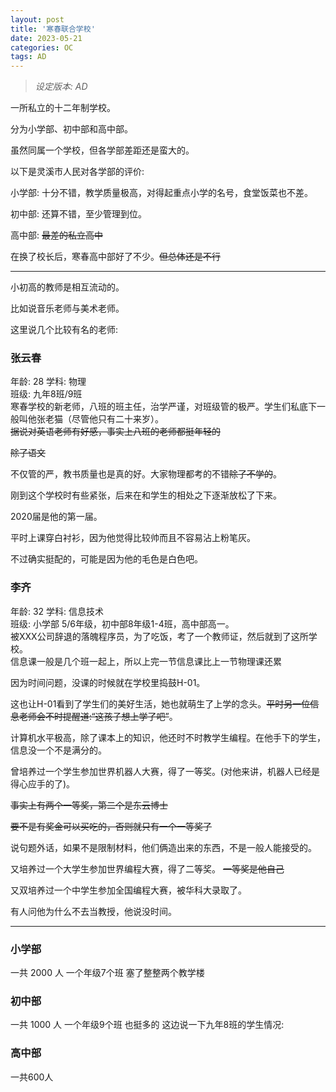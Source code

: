 ```yaml
---
layout: post
title: '寒春联合学校'
date: 2023-05-21
categories: OC
tags: AD
---
```

>  _设定版本: AD_

一所私立的十二年制学校。

分为小学部、初中部和高中部。

虽然同属一个学校，但各学部差距还是蛮大的。

以下是灵溪市人民对各学部的评价: 

小学部:
十分不错，教学质量极高，对得起重点小学的名号，食堂饭菜也不差。

初中部:
还算不错，至少管理到位。

高中部:
~~最差的私立高中~~

在换了校长后，寒春高中部好了不少。~~但总体还是不行~~

----

小初高的教师是相互流动的。

比如说音乐老师与美术老师。

这里说几个比较有名的老师:

###  张云春
年龄: 28
学科: 物理 <br>
班级: 九年8班/9班 <br>
寒春学校的新老师，八班的班主任，治学严谨，对班级管的极严。学生们私底下一般叫他张老猫（尽管他只有二十来岁）。 <br>
~~据说对英语老师有好感，事实上八班的老师都挺年轻的~~

~~除了语文~~

不仅管的严，教书质量也是真的好。大家物理都考的不错~~除了不学的~~。

刚到这个学校时有些紧张，后来在和学生的相处之下逐渐放松了下来。

2020届是他的第一届。

平时上课穿白衬衫，因为他觉得比较帅而且不容易沾上粉笔灰。

不过确实挺配的，可能是因为他的毛色是白色吧。

### 李齐
年龄: 32
学科: 信息技术 <br>
班级: 小学部 5/6年级，初中部8年级1-4班，高中部高一。<br>
被XXX公司辞退的落魄程序员，为了吃饭，考了一个教师证，然后就到了这所学校。<br>
信息课一般是几个班一起上，所以上完一节信息课比上一节物理课还累

因为时间问题，没课的时候就在学校里捣鼓H-01。

这也让H-01看到了学生们的美好生活，她也就萌生了上学的念头。~~平时另一位信息老师会不时提醒道:“这孩子想上学了吧”~~。

计算机水平极高，除了课本上的知识，他还时不时教学生编程。在他手下的学生，信息没一个不是满分的。

曾培养过一个学生参加世界机器人大赛，得了一等奖。(对他来讲，机器人已经是得心应手的了)。


~~事实上有两个一等奖，第二个是东云博士~~

~~要不是有奖金可以买吃的，否则就只有一个一等奖了~~

说句题外话，如果不是限制材料，他们俩造出来的东西，不是一般人能接受的。

又培养过一个大学生参加世界编程大赛，得了二等奖。
~~一等奖是他自己~~

又双培养过一个中学生参加全国编程大赛，被华科大录取了。

有人问他为什么不去当教授，他说没时间。

----

###  小学部

一共 2000 人 一个年级7个班 塞了整整两个教学楼

### 初中部
一共 1000 人 一个年级9个班 也挺多的
这边说一下九年8班的学生情况:


### 高中部

一共600人





